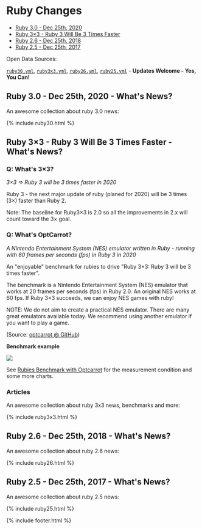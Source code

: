 # Ruby Changes

- [Ruby 3.0 - Dec 25th, 2020](#ruby-30---dec-25th-2020---whats-news)
- [Ruby 3×3 - Ruby 3 Will Be 3 Times Faster](#ruby-3x3---ruby-3-will-be-3-times-faster---whats-news)
- [Ruby 2.6 - Dec 25th, 2018](#ruby-26---dec-25th-2018---whats-news)
- [Ruby 2.5 - Dec 25th, 2017](#ruby-25---dec-25th-2017---whats-news)


Open Data Sources:

[`ruby30.yml`](https://github.com/planetruby/changes/blob/master/_data/ruby30.yml),
[`ruby3x3.yml`](https://github.com/planetruby/changes/blob/master/_data/ruby3x3.yml),
[`ruby26.yml`](https://github.com/planetruby/changes/blob/master/_data/ruby26.yml),
[`ruby25.yml`](https://github.com/planetruby/changes/blob/master/_data/ruby25.yml) - **Updates Welcome - Yes, You Can!**




## Ruby 3.0 - Dec 25th, 2020 - What's News?

An awesome collection about ruby 3.0 news:

{% include ruby30.html %}



## Ruby 3×3 - Ruby 3 Will Be 3 Times Faster - What's News?


### Q: What's 3×3?

_3×3 => Ruby 3 will be 3 times faster in 2020_

Ruby 3 - the next major update of ruby (planed for 2020) will be 3 times (3×) faster than Ruby 2.

Note: The baseline for Ruby3×3 is 2.0 so all the improvements in 2.x will count toward the 3× goal.


### Q: What's OptCarrot?

_A Nintendo Entertainment System (NES) emulator written in Ruby - running with 60 frames per seconds (fps) in Ruby 3 in 2020_

An "enjoyable" benchmark for rubies to drive "Ruby 3×3: Ruby 3 will be 3 times faster".

The benchmark is a Nintendo Entertainment System (NES) emulator that works at 20 frames per seconds (fps) in Ruby 2.0.
An original NES works at 60 fps. If Ruby 3×3 succeeds, we can enjoy NES games with ruby!

NOTE: We do not aim to create a practical NES emulator.
There are many great emulators available today.
We recommend using another emulator if you want to play a game.

(Source: [optcarrot @ GitHub](https://github.com/mame/optcarrot))


**Benchmark example**

![](https://raw.githubusercontent.com/mame/optcarrot/master/doc/benchmark-summary.png)

See [Rubies Benchmark with Optcarrot](https://github.com/mame/optcarrot/blob/master/doc/benchmark.md) for the measurement condition and some more charts.


<!--
### Major News

- 2018/Feb - [Ruby 2.6.0 Preview Released](https://www.ruby-lang.org/en/news/2018/02/24/ruby-2-6-0-preview1-released) - Early 2.6.0 preview release incl. Just-In-Time (JIT) compiler; to use add `--jit` to the command line
- 2017/Dec - [MJIT infrastructure accepted into Ruby 2.6](https://github.com/ruby/ruby/pull/1782) - MJIT infrastructure means: JIT worker thread, profiler, gcc/clang compiler support, loading function from shared object file, some hooks to ensure JIT does not cause SEGV, etc...

See the [#Ruby3x3](https://twitter.com/hashtag/Ruby3x3) hashtag on twitter for the latest Ruby 3x3 news bytes.
-->



### Articles

An awesome collection about ruby 3x3 news, benchmarks and more:

{% include ruby3x3.html %}



## Ruby 2.6 - Dec 25th, 2018 - What's News?

An awesome collection about ruby 2.6 news:


{% include ruby26.html %}



## Ruby 2.5 - Dec 25th, 2017 - What's News?

An awesome collection about ruby 2.5 news:

{% include ruby25.html %}




{% include footer.html %}
